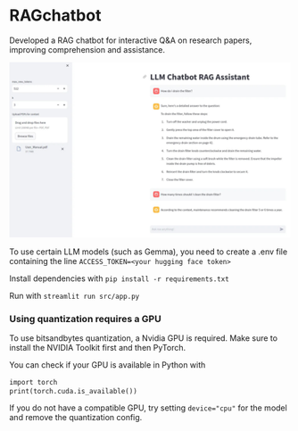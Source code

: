 # RAGchatbot
Developed a RAG chatbot for interactive Q&amp;A on research papers, improving comprehension and assistance.

![Screenshot](/images/example.jpg)

To use certain LLM models (such as Gemma), you need to create a .env file containing the line `ACCESS_TOKEN=<your hugging face token>`

Install dependencies with `pip install -r requirements.txt`

Run with `streamlit run src/app.py`

### Using quantization requires a GPU
To use bitsandbytes quantization, a Nvidia GPU is required.
Make sure to install the NVIDIA Toolkit first and then PyTorch. 

You can check if your GPU is available in Python with
```
import torch
print(torch.cuda.is_available())
```

If you do not have a compatible GPU, try setting `device="cpu"` for the model and remove the quantization config.

